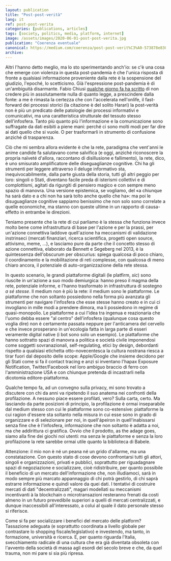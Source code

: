 ```yaml
---
layout: publication
title: "Post-post-verità"
lang: it
ref: post-post-verita
categories: [publications, articles]
tags: [society, politics, media, platform, internet]
image: /assets/images/2020-06-01-post-post-verita.jpg
publication: "Coerenza eventuale"
canonical: https://medium.com/coerenza/post-post-verit%C3%A0-573878e83080
archive:
---
```


Altri l'hanno detto meglio, ma lo sto sperimentando anch'io: se c'è una cosa che emerge con violenza in questa post-pandemia è che l'unica risposta di fronte a qualsiasi informazione proveniente dalla rete è la sospensione del giudizio, l'epoché, lo scetticismo. Già l'espressione post-pandemia è di un'ambiguità disarmante. Fabio Chiusi [qualche giorno fa ha scritto](https://www.facebook.com/fabio.chiusi.9/posts/10157089969261674) di non credere più in assolutamente nulla di quanto legge, a prescindere dalla fonte: a me è rimasta la certezza che con l'accelerata nell'onlife, il fast-forward dei processi storici (la citazione è del solito Harari) la post-verità non è più un predicato delle patologie dei processi informativi e comunicativi, ma una caratteristica strutturale del tessuto stesso dell'infosfera. Tanto più quanto più l'informazione e la comunicazione sono suffragate da dati esibiti a piene mani: perché ci sono molti modi per far dire ai dati quello che si vuole. O per trasformarli in strumento di confusione anziché di trasparenza.

Ciò che mi sembra allora evidente è che la rete, paradigma che vent'anni le anime candide fa salutavano come salvifica (e oggi, anziché riconoscere la propria naïveté d'allora, raccontano di disillusione e fallimento), la rete, dico, è uno smisurato amplificatore delle diseguaglianze cognitive. Chi ha gli strumenti per leggere attraverso il deluge informativo sta, inequivocabilmente, dalla parte giusta della storia, tutti gli altri peggio per loro: singoli o Stati, diventano facile preda di isterismi collettivi e di complottismi, agitati da rigurgiti di pensiero magico e con sempre meno spazio di manovra. Una versione epistemica, se vogliamo, del «a chiunque ha sarà dato e a chi non ha sarà tolto anche quello che ha»: ma poi le disuguaglianze cognitive sappiamo benissimo che non solo sono correlate a quelle economiche, ma stanno con queste ultime in un rapporto di causa-effetto in entrambe le direzioni.

Teniamo presente che la rete di cui parliamo è la stessa che funziona invece molto bene come infrastruttura di base per l'azione e per la prassi, per un'azione connettiva laddove quell'azione ha meccanismi di validazione instrinseci (mercati finanziari, ricerca scientifica, progetti open source, attivismo, meme, ...), e lasciamo pure da parte che il concetto stesso di azione connettiva, elaborato da Bennett e Segeberg nel 2013, è la quintessenza dell'obscurum per obscurius: spiega qualcosa di poco chiaro, il coordinamento e la mobilitazione di reti complesse, con qualcosa di meno chiaro ancora, il potenziale di auto-organizzazione della rete stessa.

In questo scenario, le grandi piattaforme digitali (le platfirm, *sic*) sono riuscite in un'azione a suo modo demiurgica: hanno preso il magma della rete, potenziale informe, e l'hanno trasformato in infrastruttura di sostegno *a sé stesse*. Il medium non è più la rete: il medium sono le piattaforme. Le piattaforme che non soltanto possiedono nella forma più avanzata gli strumenti per navigare l'infosfera che esse stesse hanno creato e in cui ci invogliano in mille modi a prendere dimora, ma li possiedono in regime di quasi-monopolio. Le piattaforme a cui l'idea tra ingenua e reazionaria che l'uomo debba essere "al centro" dell'infosfera (qualunque cosa questo voglia dire) non è certamente passata neppure per l'anticamera del cervello e che invece prosperano in un'ecologia fatta in larga parte di esseri veramente digital native (i bot sono solo un esempio). Le piattaforme che hanno sottratto spazi di manovra a politica e società civile imponendosi come soggetti sovranazionali, self-regulating, etici by design, debordanti rispetto a qualsiasi etichetta otto-novecentesca la cultura nostrana riesca a tirar fuori dal deposito delle scope: Apple/Google che insieme decidono per gli Stati come si fa il contact tracing e anzi si inventano l'hapax Exposure Notification, Twitter/Facebook nel loro ambiguo braccio di ferro con l'amministrazione USA e con chiunque pretenda di incastrarli nella dicotomia editore-piattaforma.

Qualche tempo fa, ad un convegno sulla privacy, mi sono trovato a discutere con chi da anni va ripetendo il suo anatema nei confronti della profilazione. A nessuno piace essere profilati, vero? Sulla carta, certo. Ma lasciando da parte posizioni di principio, la profilazione è ormai inseparabile dal medium stesso con cui le piattaforme sono co-estensive: piattaforme la cui ragion d'essere sta soltanto nella misura in cui esse sono in grado di organizzare e di selezionare per noi, in quell'ápeiron in quell'inabissarsi senza fine che è l'infosfera, informazione che non soltanto è adatta a noi, ma che addirittura ci gratifica. Ovvio che il prodotto, as the adage goes, siamo alla fine dei giochi noi utenti: ma senza le piattaforme e senza la loro profilazione la rete sarebbe ormai utile quanto la biblioteca di Babele.

Attenzione: il mio non è né un peana né un grido d'allarme, ma una constatazione. Con questo stato di cose devono confrontarsi tutti gli attori, singoli e organizzazioni, privati e pubblici, soprattutto per riguadagnare spazi di negoziazione e socializzare, cioè ridistribuire, per quanto possibile il beneficio di un mercato dell'informazione che, non illudiamoci, sarà in modo sempre più marcato appannaggio di chi potrà gestirlo, di chi saprà estrarre informazione e quindi valore da quei dati. I tentativi di costruire mercati di dati "decentralizzati", magari modellati su meccanismi incentivanti à la blockchain o microtransazioni resteranno frenati da costi almeno in un futuro prevedibile superiori a quelli di mercati centralizzati, e dunque inaccessibili all'interessato, a colui al quale il dato personale stesso si riferisce.

Come si fa per socializzare i benefici del mercato delle platform? Tassazione adeguata (e soprattutto coordinata a livello globale per contrastare lo shopping fiscale/legislativo) e investendo, ma tanto, in formazione, università e ricerca. E, per quanto riguarda l'Italia, svecchiamento radicale di una cultura che era già diventata obsoleta con l'avvento della società di massa agli esordi del secolo breve e che, da quel trauma, non mi pare si sia più ripresa.

